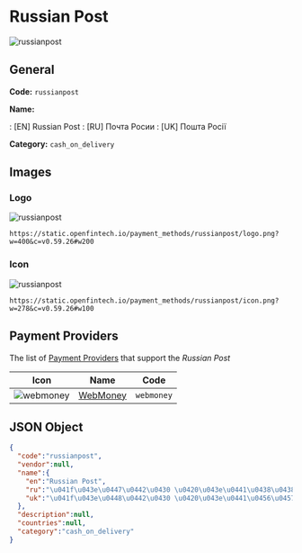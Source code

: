 
# Russian Post 
![russianpost](https://static.openfintech.io/payment_methods/russianpost/logo.png?w=400&c=v0.59.26#w200)  

## General 
**Code:** `russianpost` 
 
**Name:** 
 
:	[EN] Russian Post 
:	[RU] Почта Росии 
:	[UK] Пошта Росії 
 
**Category:** `cash_on_delivery` 
 

## Images 

### Logo 
![russianpost](https://static.openfintech.io/payment_methods/russianpost/logo.png?w=400&c=v0.59.26#w200)  

```
https://static.openfintech.io/payment_methods/russianpost/logo.png?w=400&c=v0.59.26#w200
```  

### Icon 
![russianpost](https://static.openfintech.io/payment_methods/russianpost/icon.png?w=278&c=v0.59.26#w100)  

```
https://static.openfintech.io/payment_methods/russianpost/icon.png?w=278&c=v0.59.26#w100
```  

## Payment Providers 
 
The list of [Payment Providers](/providers) that support the _Russian Post_ 

|Icon|Name|Code| 
|:---:|:---:|:---:| 
|![webmoney](https://static.openfintech.io/payment_providers/webmoney/icon.svg?w=278&c=v0.59.26#w100) |[WebMoney](/payment-providers/webmoney)|`webmoney`| 
 

## JSON Object 

```json
{
  "code":"russianpost",
  "vendor":null,
  "name":{
    "en":"Russian Post",
    "ru":"\u041f\u043e\u0447\u0442\u0430 \u0420\u043e\u0441\u0438\u0438",
    "uk":"\u041f\u043e\u0448\u0442\u0430 \u0420\u043e\u0441\u0456\u0457"
  },
  "description":null,
  "countries":null,
  "category":"cash_on_delivery"
}
```  
